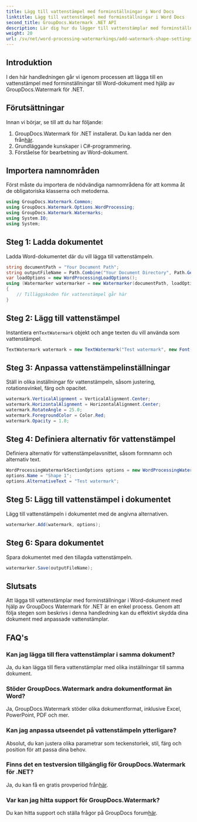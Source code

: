 ```yaml
---
title: Lägg till vattenstämpel med forminställningar i Word Docs
linktitle: Lägg till vattenstämpel med forminställningar i Word Docs
second_title: GroupDocs.Watermark .NET API
description: Lär dig hur du lägger till vattenstämplar med forminställningar i Word-dokument med hjälp av GroupDocs Watermark for .NET. Skydda dina dokument effektivt.
weight: 20
url: /sv/net/word-processing-watermarkings/add-watermark-shape-settings-word-docs/
---
```

## Introduktion
I den här handledningen går vi igenom processen att lägga till en vattenstämpel med forminställningar till Word-dokument med hjälp av GroupDocs.Watermark för .NET.
## Förutsättningar
Innan vi börjar, se till att du har följande:
1.  GroupDocs.Watermark för .NET installerat. Du kan ladda ner den från[här](https://releases.groupdocs.com/Watermark/net/).
2. Grundläggande kunskaper i C#-programmering.
3. Förståelse för bearbetning av Word-dokument.

## Importera namnområden
Först måste du importera de nödvändiga namnområdena för att komma åt de obligatoriska klasserna och metoderna.
```csharp
using GroupDocs.Watermark.Common;
using GroupDocs.Watermark.Options.WordProcessing;
using GroupDocs.Watermark.Watermarks;
using System.IO;
using System;
```
## Steg 1: Ladda dokumentet
Ladda Word-dokumentet där du vill lägga till vattenstämpeln.
```csharp
string documentPath = "Your Document Path";
string outputFileName = Path.Combine("Your Document Directory", Path.GetFileName(documentPath));
var loadOptions = new WordProcessingLoadOptions();
using (Watermarker watermarker = new Watermarker(documentPath, loadOptions))
{
    // Tilläggskoden för vattenstämpel går här
}
```
## Steg 2: Lägg till vattenstämpel
 Instantiera en`TextWatermark` objekt och ange texten du vill använda som vattenstämpel.
```csharp
TextWatermark watermark = new TextWatermark("Test watermark", new Font("Arial", 19));
```
## Steg 3: Anpassa vattenstämpelinställningar
Ställ in olika inställningar för vattenstämpeln, såsom justering, rotationsvinkel, färg och opacitet.
```csharp
watermark.VerticalAlignment = VerticalAlignment.Center;
watermark.HorizontalAlignment = HorizontalAlignment.Center;
watermark.RotateAngle = 25.0;
watermark.ForegroundColor = Color.Red;
watermark.Opacity = 1.0;
```
## Steg 4: Definiera alternativ för vattenstämpel
Definiera alternativ för vattenstämpelavsnittet, såsom formnamn och alternativ text.
```csharp
WordProcessingWatermarkSectionOptions options = new WordProcessingWatermarkSectionOptions();
options.Name = "Shape 1";
options.AlternativeText = "Test watermark";
```
## Steg 5: Lägg till vattenstämpel i dokumentet
Lägg till vattenstämpeln i dokumentet med de angivna alternativen.
```csharp
watermarker.Add(watermark, options);
```
## Steg 6: Spara dokumentet
Spara dokumentet med den tillagda vattenstämpeln.
```csharp
watermarker.Save(outputFileName);
```

## Slutsats
Att lägga till vattenstämplar med forminställningar i Word-dokument med hjälp av GroupDocs Watermark för .NET är en enkel process. Genom att följa stegen som beskrivs i denna handledning kan du effektivt skydda dina dokument med anpassade vattenstämplar.
## FAQ's
### Kan jag lägga till flera vattenstämplar i samma dokument?
Ja, du kan lägga till flera vattenstämplar med olika inställningar till samma dokument.
### Stöder GroupDocs.Watermark andra dokumentformat än Word?
Ja, GroupDocs.Watermark stöder olika dokumentformat, inklusive Excel, PowerPoint, PDF och mer.
### Kan jag anpassa utseendet på vattenstämpeln ytterligare?
Absolut, du kan justera olika parametrar som teckenstorlek, stil, färg och position för att passa dina behov.
### Finns det en testversion tillgänglig för GroupDocs.Watermark för .NET?
 Ja, du kan få en gratis provperiod från[här](https://releases.groupdocs.com/).
### Var kan jag hitta support för GroupDocs.Watermark?
 Du kan hitta support och ställa frågor på GroupDocs forum[här](https://forum.groupdocs.com/c/watermark/19).